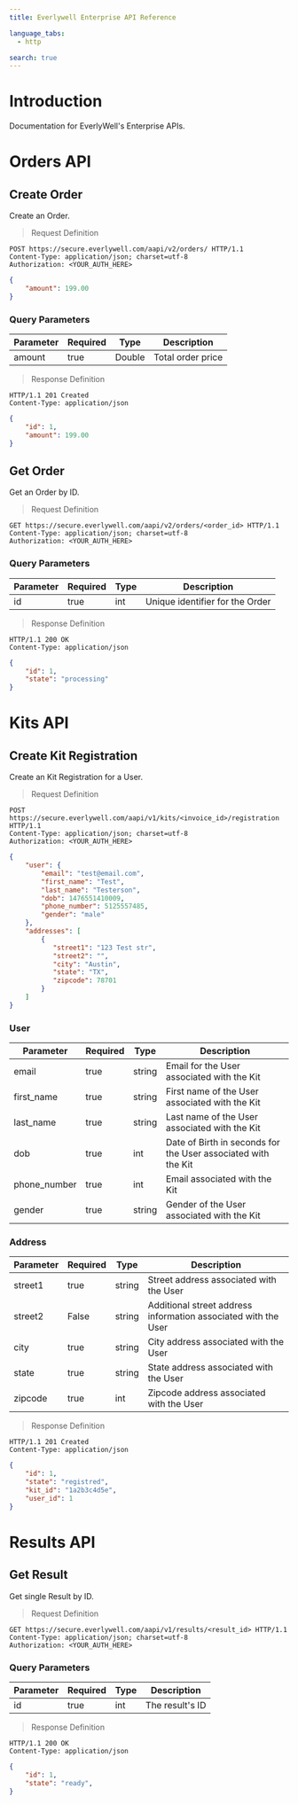 ```yaml
---
title: Everlywell Enterprise API Reference

language_tabs:
  - http

search: true
---
```


# Introduction

Documentation for EverlyWell's Enterprise APIs. 

# Orders API

## Create Order

Create an Order.

> Request Definition

```http
POST https://secure.everlywell.com/aapi/v2/orders/ HTTP/1.1
Content-Type: application/json; charset=utf-8
Authorization: <YOUR_AUTH_HERE>
```

```json
{
    "amount": 199.00
}
```

### Query Parameters

Parameter | Required | Type | Description
--------- | ------- | ----------- | ------- 
amount | true | Double | Total order price

> Response Definition

```http
HTTP/1.1 201 Created
Content-Type: application/json
```

```json
{
    "id": 1,
    "amount": 199.00
}
```



## Get Order

Get an Order by ID.

> Request Definition

```http
GET https://secure.everlywell.com/aapi/v2/orders/<order_id> HTTP/1.1
Content-Type: application/json; charset=utf-8
Authorization: <YOUR_AUTH_HERE>
```

### Query Parameters

Parameter | Required | Type | Description
--------- | ------- | ----------- | ------- 
id | true | int | Unique identifier for the Order


> Response Definition

```http
HTTP/1.1 200 OK
Content-Type: application/json
```

```json
{
    "id": 1,
    "state": "processing"
}
```



# Kits API

## Create Kit Registration

Create an Kit Registration for a User.

> Request Definition

```http
POST https://secure.everlywell.com/aapi/v1/kits/<invoice_id>/registration HTTP/1.1
Content-Type: application/json; charset=utf-8
Authorization: <YOUR_AUTH_HERE>
```

```json
{
    "user": {
        "email": "test@email.com",
        "first_name": "Test",
        "last_name": "Testerson",
        "dob": 1476551410009,
        "phone_number": 5125557485,
        "gender": "male"
    },
    "addresses": [
        {
           "street1": "123 Test str",
           "street2": "",
           "city": "Austin",
           "state": "TX",
           "zipcode": 78701
        }
    ]
}
```

### User

Parameter | Required | Type | Description
--------- | ------- | ----------- | ------- 
email | true | string | Email for the User associated with the Kit
first_name | true | string | First name of the User associated with the Kit
last_name | true | string | Last name of the User associated with the Kit
dob | true | int | Date of Birth in seconds for the User associated with the Kit
phone_number | true | int | Email associated with the Kit
gender | true | string | Gender of the User associated with the Kit

### Address

Parameter | Required | Type | Description
--------- | ------- | ----------- | ------- 
street1 | true | string | Street address associated with the User
street2 | False | string | Additional street address information associated with the User
city | true | string | City address associated with the User
state | true | string | State address associated with the User
zipcode | true | int | Zipcode address associated with the User



> Response Definition

```http
HTTP/1.1 201 Created
Content-Type: application/json
```

```json
{
    "id": 1,
    "state": "registred",
    "kit_id": "1a2b3c4d5e",
    "user_id": 1
}
```


# Results API

## Get Result

Get single Result by ID.


> Request Definition

```http
GET https://secure.everlywell.com/aapi/v1/results/<result_id> HTTP/1.1
Content-Type: application/json; charset=utf-8
Authorization: <YOUR_AUTH_HERE>
```

### Query Parameters

Parameter | Required | Type | Description
--------- | ------- | ----------- | ------- 
id | true | int | The result's ID


> Response Definition

```http
HTTP/1.1 200 OK
Content-Type: application/json
```

```json
{
    "id": 1,
    "state": "ready",
}
```

